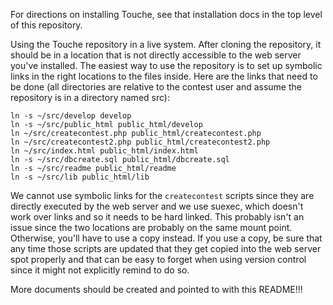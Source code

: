 For directions on installing Touche, see that installation docs in the
top level of this repository.

Using the Touche repository in a live system.  After cloning the
repository, it should be in a location that is not directly accessible
to the web server you've installed.  The easiest way to use the
repository is to set up symbolic links in the right locations to the
files inside.  Here are the links that need to be done (all
directories are relative to the contest user and assume the repository
is in a directory named src):

    ln -s ~/src/develop develop
    ln -s ~/src/public_html public_html/develop
    ln ~/src/createcontest.php public_html/createcontest.php
    ln ~/src/createcontest2.php public_html/createcontest2.php
    ln ~/src/index.html public_html/index.html
    ln -s ~/src/dbcreate.sql public_html/dbcreate.sql
    ln -s ~/src/readme public_html/readme
    ln -s ~/src/lib public_html/lib    

We cannot use symbolic links for the `createcontest` scripts since
they are directly executed by the web server and we use suexec, which
doesn't work over links and so it needs to be hard linked.  This
probably isn't an issue since the two locations are probably on the
same mount point.  Otherwise, you'll have to use a copy instead.  If
you use a copy, be sure that any time those scripts are updated that they
get copied into the web server spot properly and that can be easy to
forget when using version control since it might not explicitly remind
to do so.

More documents should be created and pointed to with this README!!!
